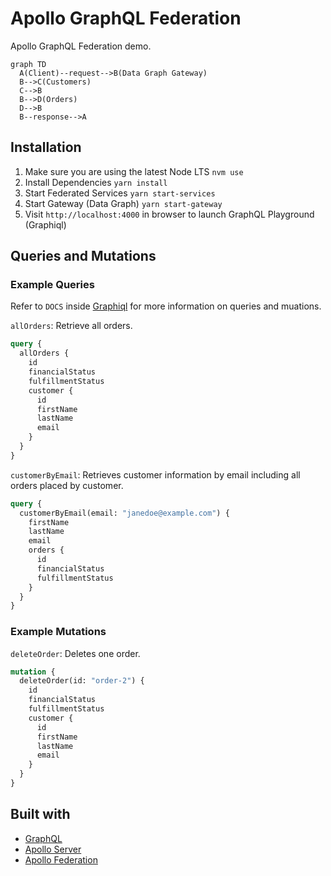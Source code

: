 # Apollo GraphQL Federation

Apollo GraphQL Federation demo.

```mermaid
graph TD
  A(Client)--request-->B(Data Graph Gateway)
  B-->C(Customers)
  C-->B
  B-->D(Orders)
  D-->B
  B--response-->A
```

## Installation

1. Make sure you are using the latest Node LTS `nvm use`
2. Install Dependencies `yarn install`
3. Start Federated Services `yarn start-services`
4. Start Gateway (Data Graph) `yarn start-gateway`
5. Visit `http://localhost:4000` in browser to launch GraphQL Playground (Graphiql)

## Queries and Mutations

### Example Queries

Refer to `DOCS` inside [Graphiql](http://localhost:4000) for more information on queries and muations.

`allOrders`: Retrieve all orders.

```graphql
query {
  allOrders {
    id
    financialStatus
    fulfillmentStatus
    customer {
      id
      firstName
      lastName
      email
    }
  }
}
```

`customerByEmail`: Retrieves customer information by email including all orders placed by customer.

```graphql
query {
  customerByEmail(email: "janedoe@example.com") {
    firstName
    lastName
    email
    orders {
      id
      financialStatus
      fulfillmentStatus
    }
  }
}
```

### Example Mutations

`deleteOrder`: Deletes one order.

```graphql
mutation {
  deleteOrder(id: "order-2") {
    id
    financialStatus
    fulfillmentStatus
    customer {
      id
      firstName
      lastName
      email
    }
  }
}
```

## Built with

- [GraphQL](https://github.com/graphql)
- [Apollo Server](https://github.com/apollographql/apollo-server)
- [Apollo Federation](https://github.com/apollographql/apollo-server/tree/master/packages/apollo-federation)
